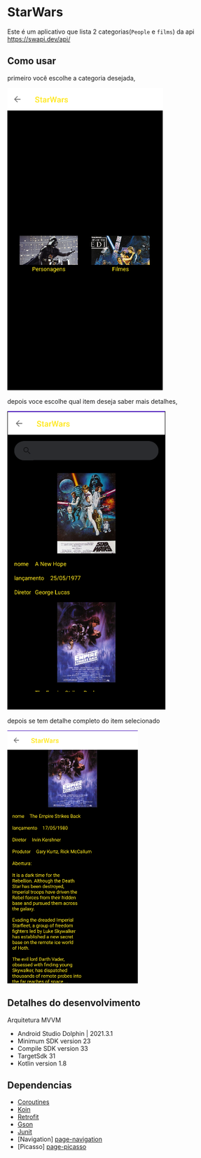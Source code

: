 # StarWars
Este é um aplicativo que lista 2 categorias(`People` e `films`) da api https://swapi.dev/api/ 

## Como usar
primeiro você escolhe a categoria desejada,

![img_8.png](img_8.png)

depois voce escolhe qual item deseja saber mais detalhes,

![img_7.png](img_7.png)

depois se tem detalhe completo do item selecionado

![img_3.png](img_3.png)


## Detalhes do desenvolvimento
Arquitetura MVVM
* Android Studio Dolphin | 2021.3.1
* Minimum SDK version 23
* Compile SDK version 33 
* TargetSdk 31
* Kotlin version 1.8

## Dependencias

* [Coroutines][page-coroutine]
* [Koin][page-koin]
* [Retrofit][page-retrofit]
* [Gson][page-gson]
* [Junit][page-junit]
* [Navigation] [page-navigation]
* [Picasso] [page-picasso]


[page-coroutine]: https://github.com/Kotlin/kotlinx.coroutines
[page-koin]: https://insert-koin.io/
[page-retrofit]: https://square.github.io/retrofit/
[page-gson]: https://github.com/google/gson
[page-junit]: https://developer.android.com/training/testing/junit-rules
[page-navigation]: https://developer.android.com/guide/navigation?gclid=CjwKCAjw_YShBhAiEiwAMomsEDGJwN7DBDxOQWdwsTz7FKjoOfomM8bbizEBuaMn9rzKRj_2zNILPRoC5QgQAvD_BwE&gclsrc=aw.ds&hl=pt-br
[page-picasso]: https://square.github.io/picasso/
